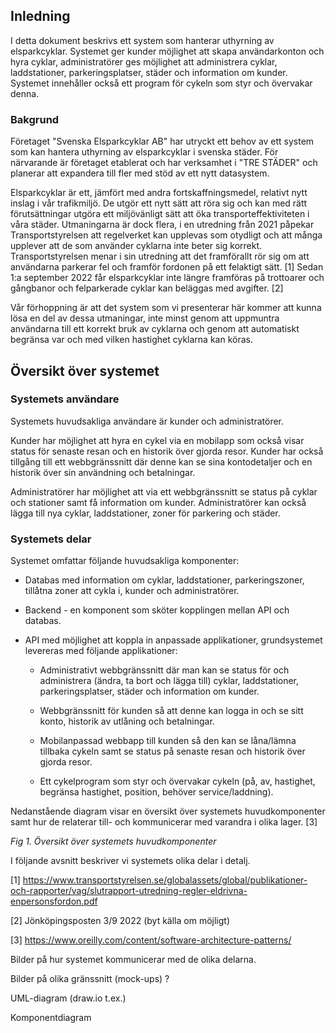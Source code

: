 ## Inledning
I detta dokument beskrivs ett system som hanterar uthyrning av elsparkcyklar. Systemet ger kunder möjlighet att skapa användarkonton och hyra cyklar, administratörer ges möjlighet att administrera cyklar, laddstationer, parkeringsplatser, städer och information om kunder. Systemet innehåller också ett program för cykeln som styr och övervakar denna.

### Bakgrund 
Företaget "Svenska Elsparkcyklar AB" har utryckt ett behov av ett system som kan hantera uthyrning av elsparkcyklar i svenska städer. För närvarande är företaget etablerat och har verksamhet i "TRE STÄDER" och planerar att expandera till fler med stöd av ett nytt datasystem.

Elsparkcyklar är ett, jämfört med andra fortskaffningsmedel, relativt nytt inslag i vår trafikmiljö. De utgör ett nytt sätt att röra sig och kan med rätt förutsättningar utgöra ett miljövänligt sätt att öka transporteffektiviteten i våra städer. Utmaningarna är dock flera, i en utredning från 2021 påpekar Transportstyrelsen att regelverket kan upplevas som otydligt och att många upplever att de som använder cyklarna inte beter sig korrekt. Transportstyrelsen menar i sin utredning att det framförallt rör sig om att användarna parkerar fel och framför fordonen på ett felaktigt sätt. [1] Sedan 1:a september 2022 får elsparkcyklar inte längre framföras på trottoarer och gångbanor och felparkerade cyklar kan beläggas med avgifter. [2]

Vår förhoppning är att det system som vi presenterar här kommer att kunna lösa en del av dessa utmaningar, inte minst genom att uppmuntra användarna till ett korrekt bruk av cyklarna och genom att automatiskt begränsa var och med vilken hastighet cyklarna kan köras.

## Översikt över systemet

### Systemets användare
Systemets huvudsakliga användare är kunder och administratörer. 

Kunder har möjlighet att hyra en cykel via en mobilapp som också visar status för senaste resan och en historik över gjorda resor. Kunder har också tillgång till ett webbgränssnitt där denne kan se sina kontodetaljer och en historik över sin användning och betalningar.

Administratörer har möjlighet att via ett webbgränssnitt se status på cyklar och stationer samt få information om kunder. Administratörer kan också lägga till nya cyklar, laddstationer, zoner för parkering och städer.

### Systemets delar
Systemet omfattar följande huvudsakliga komponenter:

- Databas med information om cyklar, laddstationer, parkeringszoner, tillåtna zoner att cykla i, kunder och administratörer.

- Backend - en komponent som sköter kopplingen mellan API och databas.

- API med möjlighet att koppla in anpassade applikationer, grundsystemet levereras med följande applikationer: 

    - Administrativt webbgränssnitt där man kan se status för och administrera (ändra, ta bort och lägga till) cyklar, laddstationer, parkeringsplatser, städer och information om kunder.

    - Webbgränssnitt för kunden så att denne kan logga in och se sitt konto, historik av utlåning och betalningar.

    - Mobilanpassad webbapp till kunden så den kan se låna/lämna tillbaka cykeln samt se status på senaste resan och historik över gjorda resor.

    - Ett cykelprogram som styr och övervakar cykeln (på, av, hastighet, begränsa hastighet, position, behöver service/laddning).

Nedanstående diagram visar en översikt över systemets huvudkomponenter samt hur de relaterar till- och kommunicerar med varandra i olika lager. [3]




*Fig 1. Översikt över systemets huvudkomponenter*

I följande avsnitt beskriver vi systemets olika delar i detalj.

[1] https://www.transportstyrelsen.se/globalassets/global/publikationer-och-rapporter/vag/slutrapport-utredning-regler-eldrivna-enpersonsfordon.pdf

[2] Jönköpingsposten 3/9 2022 (byt källa om möjligt)

[3] https://www.oreilly.com/content/software-architecture-patterns/



Bilder på hur systemet kommunicerar med de olika delarna.

Bilder på olika gränssnitt (mock-ups) ?

UML-diagram (draw.io t.ex.)

Komponentdiagram